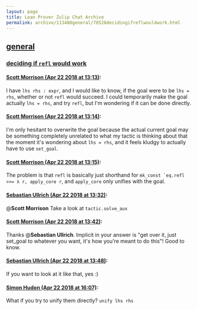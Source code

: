 ```yaml
---
layout: page
title: Lean Prover Zulip Chat Archive 
permalink: archive/113488general/78526decidingifreflwouldwork.html
---
```


## [general](index.html)
### [deciding if `refl` would work](78526decidingifreflwouldwork.html)

#### [Scott Morrison (Apr 22 2018 at 13:13)](https://leanprover.zulipchat.com/#narrow/stream/113488-general/topic/deciding%20if%20%60refl%60%20would%20work/near/125526321):
I have `lhs rhs : expr`, and I would like to know, if the goal were to be `lhs = rhs`,  whether or not `refl` would succeed. I could temporarily make the goal actually `lhs = rhs`, and try `refl`, but I'm wondering if it can be done directly.

#### [Scott Morrison (Apr 22 2018 at 13:14)](https://leanprover.zulipchat.com/#narrow/stream/113488-general/topic/deciding%20if%20%60refl%60%20would%20work/near/125526366):
I'm only hesitant to overwrite the goal because the actual current goal may be something completely unrelated to what my tactic is thinking about that the moment it's wondering about `lhs = rhs`, and it feels kludgy to actually have to use `set_goal`.

#### [Scott Morrison (Apr 22 2018 at 13:15)](https://leanprover.zulipchat.com/#narrow/stream/113488-general/topic/deciding%20if%20%60refl%60%20would%20work/near/125526377):
The problem is that `refl` is basically just shorthand for ``mk_const `eq.refl >>= λ r, apply_core r``, and `apply_core` only unifies with the goal.

#### [Sebastian Ullrich (Apr 22 2018 at 13:32)](https://leanprover.zulipchat.com/#narrow/stream/113488-general/topic/deciding%20if%20%60refl%60%20would%20work/near/125526830):
@**Scott Morrison** Take a look at `tactic.solve_aux`

#### [Scott Morrison (Apr 22 2018 at 13:42)](https://leanprover.zulipchat.com/#narrow/stream/113488-general/topic/deciding%20if%20%60refl%60%20would%20work/near/125527074):
Thanks @**Sebastian Ullrich**. Implicit in your answer is "get over it, just set_goal to whatever you want, it's how you're meant to do this"! Good to know.

#### [Sebastian Ullrich (Apr 22 2018 at 13:48)](https://leanprover.zulipchat.com/#narrow/stream/113488-general/topic/deciding%20if%20%60refl%60%20would%20work/near/125527212):
If you want to look at it like that, yes :)

#### [Simon Hudon (Apr 22 2018 at 16:07)](https://leanprover.zulipchat.com/#narrow/stream/113488-general/topic/deciding%20if%20%60refl%60%20would%20work/near/125530633):
What if you try to unify them directly? `unify lhs rhs`

